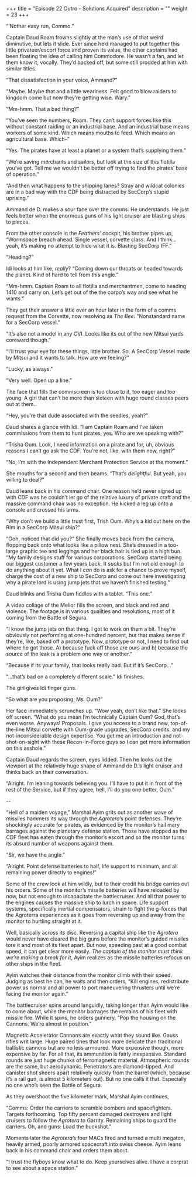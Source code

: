 +++
title = "Episode 22 Outro - Solutions Acquired"
description = ""
weight = 23
+++

“‘Nother easy run, Commo.”

Captain Daud Roam frowns slightly at the man’s use of that weird diminutive, but lets it slide. Ever since he’d managed to put together this little privateer/escort force and proven its value, the other captains had been floating the idea of calling him Commodore. He wasn’t a fan, and let them know it, vocally. They’d backed off, but some still prodded at him with similar titles. 

“That dissatisfaction in your voice, Ammand?”

“Maybe. Maybe that and a little weariness. Felt good to blow raiders to kingdom come but now they’re getting wise. Wary.”

“Mm-hmm. That a bad thing?”

“You’ve seen the numbers, Roam. They can’t support forces like this without constant raiding or an industrial base. And an industrial base means workers of some kind. Which means mouths to feed. Which means an agricultural base. Which-”

“Yes. The pirates have at least a planet or a system that’s supplying them.”

“We’re saving merchants and sailors, but look at the size of this flotilla you’ve got. Tell me we wouldn’t be better off trying to find the pirates’ base of operation.”

“And then what happens to the shipping lanes? Stray and wildcat colonies are in a bad way with the CDF being distracted by SecCorp’s stupid uprising.”

Ammand de D. makes a sour face over the comms. He understands. He just feels better when the enormous guns of his light cruiser are blasting ships to pieces. 

From the other console in the _Feathers_’ cockpit, his brother pipes up, “Wormspace breach ahead. Single vessel, corvette class. And I think… yeah, it’s making no attempt to hide what it is. Blasting SecCorp IFF.”

“Heading?”

Idi looks at him like, _really_? “Coming down our throats or headed towards the planet. Kind of hard to tell from this angle.”

“Mm-hmm. Captain Roam to all flotilla and merchantmen, come to heading 1410 and carry on. Let’s get out of the the corpo’s way and see what he wants.”

They get their answer a little over an hour later in the form of a comms request from the Corvette, now resolving as _The Bee_. “Nonstandard name for a SecCorp vessel.”  

“It’s also not a model in any CVI. Looks like its out of the new Mitsui yards coreward though.”

“I’ll trust your eye for these things, little brother. So. A SecCorp Vessel made by Mitsui and it wants to talk. How are we feeling?”

“Lucky, as always.”

“Very well. Open up a line.”

The face that fills the commscreen is too close to it, too eager and too young. A girl that can’t be more than sixteen with huge round classes peers out at them.. 

“Hey, you’re that dude associated with the seedies, yeah?”

Daud shares a glance with Idi. “I am Captain Roam and I’ve taken commissions from them to hunt pirates, yes. Who are we speaking with?”

“Trisha Oum. Look, I need information on a pirate and for, uh, obvious reasons I can’t go ask the CDF. You’re not, like, with them now, right?”

“No, I’m with the Independent Merchant Protection Service at the moment.”

She mouths for a second and then beams. “That’s _delightful_. But yeah, you willing to deal?”

Daud leans back in his command chair. One reason he’d never signed up with CDF was he couldn’t let go of the relative luxury of private craft and the massive command chair was no exception. He kicked a leg up onto a console and crossed his arms.  

“Why don’t we build a little trust first, Trish Oum. Why’s a kid out here on the Rim in a SecCorp Mitsui ship?”

“Ooh, noticed that did you?” She finally moves back from the camera, flopping back onto what looks like a pillow nest. She’s dressed in a too-large graphic tee and leggings and her black hair is tied up in a high bun. “My family designs stuff for various corporations. SecCorp started being our biggest customer a few years back. It _sucks_ but I’m not old enough to do anything about it yet. What I _can_ do is ask for a chance to prove myself, charge the cost of a new ship to SecCorp and come out here investigating why a pirate lord is using jump jets that we haven’t finished testing.”

Daud blinks and Trisha Oum fiddles with a tablet. “This one.” 

A video collage of the Melior fills the screen, and black and red and violence. The footage is in various qualities and resolutions, most of it coming from the Battle of Segura.

“I know the jump jets on that thing. I got to work on them a bit. They’re obviously not performing at one-hundred percent, but that makes sense if they’re, like, based off a prototype. Now, prototype or not, I need to find out where he got those. A) because fuck off those are ours and b) because the source of the leak is a problem one way or another.”

“Because if its your family, that looks really bad. But if it’s SecCorp…”

“...that’s bad on a completely different scale.” Idi finishes. 

The girl gives Idi finger guns.

“So what are you proposing, Ms. Oum?”

Her face immediately scrunches up. “Wow yeah, don’t like that.” She looks off screen. “What do you mean I’m technically Captain Oum? God, that’s even worse. Anyways! Proposals. I give you access to a brand new, top-of-the-line Mitsui corvette with Oum-grade upgrades, SecCorp credits, and my not-inconsiderable design expertise. You get me an introduction and not-shot-on-sight with these Recon-in-Force guys so I can get more information on this asshole.”

Captain Daud regards the screen, eyes lidded. Then he looks out the viewport at the relatively huge shape of Ammand de D.’s light cruiser and thinks back on their conversation.  

“Alright. I’m leaning towards believing you. I’ll have to put it in front of the rest of the Service, but if they agree, hell, I’ll do you one better, Oum.”

--

“Hell of a maiden voyage,” Marshal Ayim grits out as another wave of missiles hammers its way through the _Agrotera_’s point defenses. They’re shockingly accurate for pirates, as evidenced by the monitor’s hail mary barrages against the planetary defense station. Those have stopped as the CDF fleet has eaten through the monitor’s escort and so the monitor turns its absurd number of weapons against them. 

“Sir, we have the angle.”

“Alright. Point defense batteries to half, life support to minimum, and all remaining power directly to engines!”

Some of the crew look at him wildly, but to their credit his bridge carries out his orders. Some of the monitor’s missile batteries will have reloaded by now, but not enough to incapacitate the battlecruiser. And all that power to the engines causes the massive ship to lurch in space. Life support systems, specifically inertial compensators, strain to fight the g-forces that the Agroterra experiences as it goes from reversing up and away from the monitor to hurtling straight at it.

Well, basically across its disc. Reversing a capital ship like the _Agrotera_ would never have cleared the big guns before the monitor’s guided missiles tore it and most of its fleet apart. But now, speeding past at a good combat speed, it can get clear more easily. _The captain of the monitor must think we’re making a break for it_, Ayim realizes as the missile batteries refocus on other ships in the fleet.

Ayim watches their distance from the monitor climb with their speed. Judging as best he can, he waits and then orders, “Kill engines, redistribute power as normal and all power to port maneuvering thrusters until we’re facing the monitor again.”

The battlecruiser spins around languidly, taking longer than Ayim would like to come about, while the monitor barrages the remains of his fleet with missile fire. While it spins, he orders gunnery, “Pop the housing on the Cannons. We’re almost in position.”

Magnetic Accelerator Cannons are exactly what they sound like. Gauss rifles writ large. Huge paired tines that look more delicate than traditional ballistic cannons but are no less armoured. More expensive though, more expensive by far. For all that, its ammunition is fairly inexpensive. Standard rounds are just huge chunks of ferromagnetic material. Atmospheric rounds are the same, but aerodynamic. Penetrators are diamond-tipped. And canister shot sheers apart relatively quickly from the barrel (which, because it’s a rail gun, is almost 5 kilometers out). But no one calls it that. Especially no one who’s seen the Battle of Segura.

As they overshoot the five kilometer mark, Marshal Ayim continues,

“Comms: Order the carriers to scramble bombers and spacefighters. Targets forthcoming. Top fifty percent damaged destroyers and light cruisers to follow the _Agrotera_ to Garrity. Remaining ships to guard the carriers. Oh, and guns: Load the buckshot.”

Moments later the _Agrotera_’s four MACs fired and turned a multi megaton, heavily armed, poorly armored spacecraft into swiss cheese. Ayim leans back in his command chair and orders them about. 

“I trust the flyboys know what to do. Keep yourselves alive. I have a corprat to see about a space station.”
